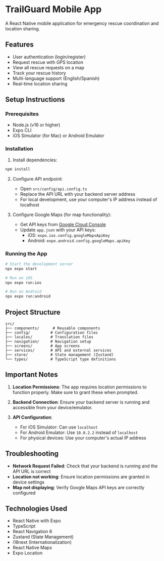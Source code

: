 # TrailGuard Mobile App

A React Native mobile application for emergency rescue coordination and location sharing.

## Features

- User authentication (login/register)
- Request rescue with GPS location
- View all rescue requests on a map
- Track your rescue history
- Multi-language support (English/Spanish)
- Real-time location sharing

## Setup Instructions

### Prerequisites

- Node.js (v16 or higher)
- Expo CLI
- iOS Simulator (for Mac) or Android Emulator

### Installation

1. Install dependencies:
```bash
npm install
```

2. Configure API endpoint:
   - Open `src/config/api.config.ts`
   - Replace the API URL with your backend server address
   - For local development, use your computer's IP address instead of localhost

3. Configure Google Maps (for map functionality):
   - Get API keys from [Google Cloud Console](https://console.cloud.google.com/)
   - Update `app.json` with your API keys:
     - iOS: `expo.ios.config.googleMapsApiKey`
     - Android: `expo.android.config.googleMaps.apiKey`

### Running the App

```bash
# Start the development server
npx expo start

# Run on iOS
npx expo run:ios

# Run on Android
npx expo run:android
```

## Project Structure

```
src/
├── components/      # Reusable components
├── config/         # Configuration files
├── locales/        # Translation files
├── navigation/     # Navigation setup
├── screens/        # App screens
├── services/       # API and external services
├── store/          # State management (Zustand)
└── types/          # TypeScript type definitions
```

## Important Notes

1. **Location Permissions**: The app requires location permissions to function properly. Make sure to grant these when prompted.

2. **Backend Connection**: Ensure your backend server is running and accessible from your device/emulator.

3. **API Configuration**: 
   - For iOS Simulator: Can use `localhost`
   - For Android Emulator: Use `10.0.2.2` instead of `localhost`
   - For physical devices: Use your computer's actual IP address

## Troubleshooting

- **Network Request Failed**: Check that your backend is running and the API URL is correct
- **Location not working**: Ensure location permissions are granted in device settings
- **Map not displaying**: Verify Google Maps API keys are correctly configured

## Technologies Used

- React Native with Expo
- TypeScript
- React Navigation 6
- Zustand (State Management)
- i18next (Internationalization)
- React Native Maps
- Expo Location
